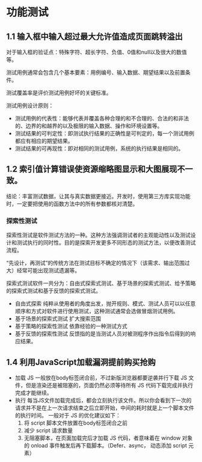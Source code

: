 # 功能测试

## 1.1 输入框中输入超过最大允许值造成页面跳转溢出

对于输入框的验证点：特殊字符、超长字符、负值、0值和null以及很大的数值等。

测试用例通常会包含几个基本要素：用例编号、输入数据、期望结果以及前置条件。

测试覆盖率是评价测试用例好坏的关键标准。

测试用例设计原则：

- 测试用例的代表性：能够代表并覆盖各种合理的和不合理的、合法的和非法的、边界的和越界的以及极限的输入数据、操作和环境设置等。
- 测试结果的可判定性：即测试执行结果的正确性是可判定的，每一个测试用例都应有相应的期望结果。
- 测试结果的可再现性：即对相同的测试用例，系统的执行结果是相同的。
  

## 1.2 索引值计算错误使资源缩略图显示和大图展现不一致。

结论：丰富测试数据，让其与真实数据更接近。开发时，使用第三方库实现功能时，一定要把使用的函数方法中的所有参数都核对清楚。

### 探索性测试

探索性测试是软件测试方法的一种。这种方法强调测试者的主观能动性以及测试设计和测试执行的同时性。目的是探索开发更多不同形态的测试方法，以便改善测试流程。

“先设计，再测试”的传统方法在测试目标不确定的情况下（该需求、输出范围过大）经常可能出现测试遗漏等。

探索式测试软件一共分为：自由式探索式测试、基于场景的探索式测试、给予策略的探索式测试和基于反馈的探索式测试。

- 自由式探索
  纯粹从使用者的角度出发，抛开规则、模式、测试人员可以以任意顺序和方式对软件进行使用测试，这种测试通常会选做冒烟测试用例。
- 基于场景的探索式测试
  扩大搜索范围
- 基于策略的探索性测试
  依靠经验的一种测试方式
- 基于反馈的探索性测试
  反馈指的是当测试人员对被测程序作出指令后得到的响应结果。

## 1.4 利用JavaScript加载漏洞提前购买抢购

- 加载
  JS 一般放在body标签闭合前，不过新版浏览器都要逆袭并行下载 JS 文件，但是渲染还是被阻塞的，页面仍然必须等待所有 JS 代码下载完成并执行完成才能继续。
- 执行
  每当JS文件加载完成后，都会立刻执行该文件。所以你会看到下一次的请求并不是在上一次请求结束之后立即开始，中间的耗时就是上一个脚本文件的执行时间。
  一般对于 JS 的优化建议如下：
  1. 将 script 脚本文件放置在body标签闭合之前
  2. 减少 script 请求数量
  3. 无阻塞脚本，在页面加载完后才加载 JS 代码，者意味着在 window 对象的 onload 事件触发后再下载脚本。（Defer、async， 动态添加 script 元素）

